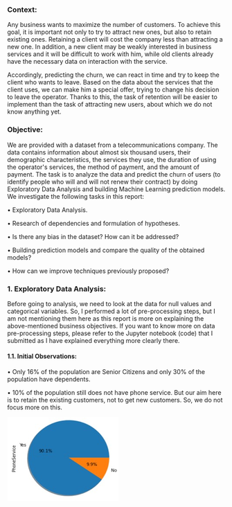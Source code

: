 
### Context:
Any business wants to maximize the number of customers. To achieve this goal, it is important not only to try to attract new ones, but also to retain existing ones. Retaining a client will cost the company less than attracting a new one. In addition, a new client may be weakly interested in business services and it will be difficult to work with him, while old clients already have the necessary data on interaction with the service.

Accordingly, predicting the churn, we can react in time and try to keep the client who wants to leave. Based on the data about the services that the client uses, we can make him a special offer, trying to change his decision to leave the operator. Thanks to this, the task of retention will be easier to implement than the task of attracting new users, about which we do not know anything yet. 

### Objective:

We are provided with a dataset from a telecommunications company. The data contains information about almost six thousand users, their demographic characteristics, the services they use, the duration of using the operator's services, the method of payment, and the amount of payment. The task is to analyze the data and predict the churn of users (to identify people who will and will not renew their contract) by doing Exploratory Data Analysis and building Machine Learning prediction models. We investigate the following tasks in this report:

• Exploratory Data Analysis.

• Research of dependencies and formulation of hypotheses.

• Is there any bias in the dataset? How can it be addressed?

• Building prediction models and compare the quality of the obtained models?

• How can we improve techniques previously proposed?

### 1. Exploratory Data Analysis:
Before going to analysis, we need to look at the data for null values and categorical variables. So, I performed a lot of pre-processing steps, but I am not mentioning them here as this report is more on explaining the above-mentioned business objectives. If you want to know more on data pre-processing steps, please refer to the Jupyter notebook (code) that I submitted as I have explained everything more clearly there.

#### 1.1.	Initial Observations:

•	Only 16% of the population are Senior Citizens and only 30% of the population have dependents.

•	10% of the population still does not have phone service. But our aim here is to retain the existing customers, not to get new customers. So, we do not focus more on this.

![alt text](https://github.com/Yash4850/DataScience/blob/main/Customer%20Churn%20Prediction/Figures/Picture1.jpg)
